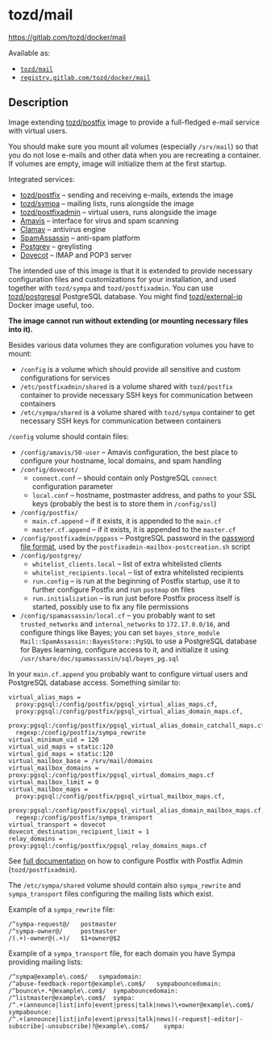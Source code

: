 # tozd/mail

<https://gitlab.com/tozd/docker/mail>

Available as:

* [`tozd/mail`](https://hub.docker.com/r/tozd/mail)
* [`registry.gitlab.com/tozd/docker/mail`](https://gitlab.com/tozd/docker/mail/container_registry)

## Description

Image extending [tozd/postfix](https://gitlab.com/tozd/docker/postfix) image to provide
a full-fledged e-mail service with virtual users.

You should make sure you mount all volumes (especially `/srv/mail`) so that you do not lose e-mails and other
data when you are recreating a container. If volumes are empty, image will initialize them at the first startup.

Integrated services:
 * [tozd/postfix](https://gitlab.com/tozd/docker/postfix) – sending and receiving e-mails, extends the image
 * [tozd/sympa](https://gitlab.com/tozd/docker/sympa) – mailing lists, runs alongside the image
 * [tozd/postfixadmin](https://gitlab.com/tozd/docker/postfixadmin) – virtual users, runs alongside the image
 * [Amavis](https://www.ijs.si/software/amavisd/) – interface for virus and spam scanning
 * [Clamav](http://www.clamav.net/) – antivirus engine
 * [SpamAssassin](https://spamassassin.apache.org/) – anti-spam platform
 * [Postgrey](http://postgrey.schweikert.ch/) – greylisting
 * [Dovecot](http://www.dovecot.org/) – IMAP and POP3 server

The intended use of this image is that it is extended to provide necessary configuration files and customizations
for your installation, and used together with `tozd/sympa` and `tozd/postfixadmin`.
You can use [tozd/postgresql](https://gitlab.com/tozd/docker/postgresql)
PostgreSQL database.
You might find [tozd/external-ip](https://gitlab.com/tozd/docker/external-ip) Docker image useful, too.

**The image cannot run without extending (or mounting necessary files into it).**

Besides various data volumes they are configuration volumes you have to mount:
 * `/config` is a volume which should provide all sensitive and custom configurations for services
 * `/etc/postfixadmin/shared` is a volume shared with `tozd/postfix` container to provide necessary SSH keys for communication between containers
 * `/etc/sympa/shared` is a volume shared with `tozd/sympa` container to get necessary SSH keys for communication between containers

`/config` volume should contain files:
 * `/config/amavis/50-user` – Amavis configuration, the best place to configure your hostname, local domains, and spam handling
 * `/config/dovecot/`
   * `connect.conf` – should contain only PostgreSQL `connect` configuration parameter
   * `local.conf` – hostname, postmaster address, and paths to your SSL keys (probably the best is to store them in `/config/ssl`)
 * `/config/postfix/`
   * `main.cf.append` – if it exists, it is appended to the `main.cf`
   * `master.cf.append` – if it exists, it is appended to the `master.cf`
 * `/config/postfixadmin/pgpass` – PostgreSQL password in the [password file format](http://www.postgresql.org/docs/9.3/static/libpq-pgpass.html),
   used by the `postfixadmin-mailbox-postcreation.sh` script
 * `/config/postgrey/`
   * `whitelist_clients.local` – list of extra whitelisted clients
   * `whitelist_recipients.local` – list of extra whitelisted recipients
   * `run.config` – is run at the beginning of Postfix startup, use it to further configure Postfix and run `postmap` on files
   * `run.initialization` – is run just before Postfix process itself is started, possibly use to fix any file permissions
 * `/config/spamassassin/local.cf` – you probably want to set `trusted_networks` and `internal_networks` to `172.17.0.0/16`, and configure things like
   Bayes; you can set `bayes_store_module Mail::SpamAssassin::BayesStore::PgSQL` to use a PostgreSQL database for Bayes learning, configure access to it,
   and initialize it using `/usr/share/doc/spamassassin/sql/bayes_pg.sql`

In your `main.cf.append` you probably want to configure virtual users and PostgreSQL database access. Something similar
to:

```
virtual_alias_maps =
  proxy:pgsql:/config/postfix/pgsql_virtual_alias_maps.cf,
  proxy:pgsql:/config/postfix/pgsql_virtual_alias_domain_maps.cf,
  proxy:pgsql:/config/postfix/pgsql_virtual_alias_domain_catchall_maps.cf,
  regexp:/config/postfix/sympa_rewrite
virtual_minimum_uid = 120
virtual_uid_maps = static:120
virtual_gid_maps = static:120
virtual_mailbox_base = /srv/mail/domains
virtual_mailbox_domains = proxy:pgsql:/config/postfix/pgsql_virtual_domains_maps.cf
virtual_mailbox_limit = 0
virtual_mailbox_maps =
  proxy:pgsql:/config/postfix/pgsql_virtual_mailbox_maps.cf,
  proxy:pgsql:/config/postfix/pgsql_virtual_alias_domain_mailbox_maps.cf,
  regexp:/config/postfix/sympa_transport
virtual_transport = dovecot
dovecot_destination_recipient_limit = 1
relay_domains = proxy:pgsql:/config/postfix/pgsql_relay_domains_maps.cf
```

See [full documentation](https://github.com/postfixadmin/postfixadmin/blob/master/DOCUMENTS/POSTFIX_CONF.txt) on how
to configure Postfix with Postfix Admin (`tozd/postfixadmin`).

The `/etc/sympa/shared` volume should contain also `sympa_rewrite` and `sympa_transport` files configuring the mailing
lists which exist.

Example of a `sympa_rewrite` file:

```
/^sympa-request@/	postmaster
/^sympa-owner@/		postmaster
/(.+)-owner@(.+)/	$1+owner@$2
```

Example of a `sympa_transport` file, for each domain you have Sympa providing mailing lists:

```
/^sympa@example\.com$/	 sympadomain:
/^abuse-feedback-report@example\.com$/	 sympabouncedomain:
/^bounce\+.*@example\.com$/	 sympabouncedomain:
/^listmaster@example\.com$/	 sympa:
/^.+(announce|list|info|event|press|talk|news)\+owner@example\.com$/	sympabounce:
/^.+(announce|list|info|event|press|talk|news)(-request|-editor|-subscribe|-unsubscribe)?@example\.com$/	sympa:
```
